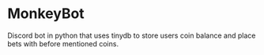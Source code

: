 # MonkeyBot
Discord bot in python that uses tinydb to store users coin balance and place bets with before mentioned coins.
